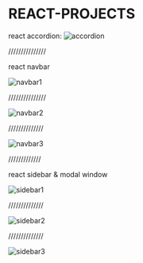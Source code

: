 # REACT-PROJECTS

react accordion:
![accordion](https://user-images.githubusercontent.com/76655890/144741836-2594644e-93a2-4f49-a7de-f6c54c6ac5e1.png)

///////////////

react navbar

![navbar1](https://user-images.githubusercontent.com/76655890/144819205-fe74e5f2-0bf7-47d0-baf4-e874089a4f04.png)

///////////////

![navbar2](https://user-images.githubusercontent.com/76655890/144819191-76f7302b-50e9-4fe9-b96b-dda26af8309a.png)

//////////////

![navbar3](https://user-images.githubusercontent.com/76655890/144819199-a3eeb62a-8c49-4dee-b733-943ae55f69f3.png)

/////////////

react sidebar & modal window

![sidebar1](https://user-images.githubusercontent.com/76655890/144819355-71ec77a0-3ee8-4d65-a13f-d99eb53afa7c.png)

//////////////

![sidebar2](https://user-images.githubusercontent.com/76655890/144819400-146bcaf9-6aa5-4b12-a88a-5c66df13e207.png)

//////////////

![sidebar3](https://user-images.githubusercontent.com/76655890/144819411-f2b3f726-d7cd-4f2f-bad4-46dbd8be7f7b.png)
